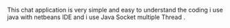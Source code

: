 This chat application is very simple and easy to understand the coding i use java with netbeans IDE 
and i use Java Socket multiple Thread .